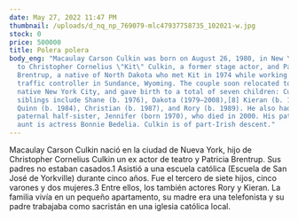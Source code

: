 ```yaml
---
date: May 27, 2022 11:47 PM
thumbnail: /uploads/d_nq_np_769079-mlc47937758735_102021-w.jpg
stock: 0
price: 500000
title: Polera polera
body_eng: "Macaulay Carson Culkin was born on August 26, 1980, in New York City
  to Christopher Cornelius \"Kit\" Culkin, a former stage actor, and Patricia
  Brentrup, a native of North Dakota who met Kit in 1974 while working as a road
  traffic controller in Sundance, Wyoming. The couple soon relocated to Kit's
  native New York City, and gave birth to a total of seven children: Culkin's
  siblings include Shane (b. 1976), Dakota (1979–2008),[8] Kieran (b. 1982),
  Quinn (b. 1984), Christian (b. 1987), and Rory (b. 1989). He also had a
  paternal half-sister, Jennifer (born 1970), who died in 2000. His paternal
  aunt is actress Bonnie Bedelia. Culkin is of part-Irish descent."
---
```

Macaulay Carson Culkin nació en la ciudad de Nueva York, hijo de Christopher Cornelius Culkin un ex actor de teatro y Patricia Brentrup. Sus padres no estaban casados.1​ Asistió a una escuela católica (Escuela de San José de Yorkville) durante cinco años. Fue el tercero de siete hijos, cinco varones y dos mujeres.3​ Entre ellos, los también actores Rory y Kieran. La familia vivía en un pequeño apartamento, su madre era una telefonista y su padre trabajaba como sacristán en una iglesia católica local.
